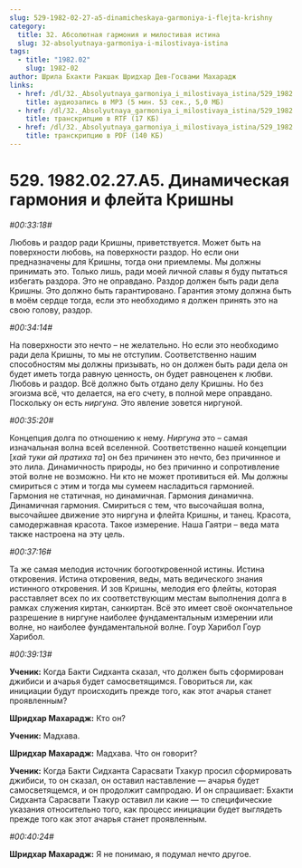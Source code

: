 ```yaml
---
slug: 529-1982-02-27-a5-dinamicheskaya-garmoniya-i-flejta-krishny
category:
  title: 32. Абсолютная гармония и милостивая истина
  slug: 32-absolyutnaya-garmoniya-i-milostivaya-istina
tags:
  - title: "1982.02"
    slug: 1982-02
author: Шрила Бхакти Ракшак Шридхар Дев-Госвами Махарадж
links:
  - href: /dl/32._Absolyutnaya_garmoniya_i_milostivaya_istina/529_1982.02.27.A5_SridharMj_Dinamicheskaya_garmoniya_i_fleyta_Krishny.mp3
    title: аудиозапись в MP3 (5 мин. 53 сек., 5,0 МБ)
  - href: /dl/32._Absolyutnaya_garmoniya_i_milostivaya_istina/529_1982.02.27.A5_SridharMj_Dinamicheskaya_garmoniya_i_fleyta_Krishny.rtf
    title: транскрипцию в RTF (17 КБ)
  - href: /dl/32._Absolyutnaya_garmoniya_i_milostivaya_istina/529_1982.02.27.A5_SridharMj_Dinamicheskaya_garmoniya_i_fleyta_Krishny.pdf
    title: транскрипцию в PDF (140 КБ)
---
```


# 529. 1982.02.27.A5. Динамическая гармония и флейта Кришны

*#00:33:18#*

Любовь и раздор ради Кришны, приветствуется. Может быть на поверхности любовь, на поверхности раздор. Но если они предназначены для Кришны, тогда они приемлемы. Мы должны принимать это. Только лишь, ради моей личной славы я буду пытаться избегать раздора. Это не оправдано. Раздор должен быть ради дела Кришны. Это должно быть гарантировано. Гарантия этому должна быть в моём сердце тогда, если это необходимо я должен принять это на свою голову, раздор.

*#00:34:14#*

На поверхности это нечто – не желательно. Но если это необходимо ради дела Кришны, то мы не отступим. Соответственно нашим способностям мы должны призывать, но он должен быть ради дела он будет иметь тогда равную ценность, он будет равноценен к любви. Любовь и раздор. Всё должно быть отдано делу Кришны. Но без эгоизма всё, что делается, на его счету, в полной мере оправдано. Поскольку он есть *ниргуна.* Это явление зовется ниргуной.

*#00:35:20#*

Концепция долга по отношению к нему. *Ниргуна* это – самая изначальная волна всей вселенной. Соответственно нашей концепции [*хай туки ай пратиха та*] он без причинен это нечто, без причинное и это лила. Динамичность природы, но без причинно и сопротивление этой волне не возможно. Ни кто не может противиться ей. Мы должны смириться с этим и тогда мы сумеем насладиться гармонией. Гармония не статичная, но динамичная. Гармония динамична. Динамичная гармония. Смириться с тем, что высочайшая волна, высочайшее движение это ниргуна и флейта Кришны, и танец. Красота, самодержавная красота. Такое измерение. Наша Гаятри – веда мата также настроена на эту цель.

*#00:37:16#*

Та же самая мелодия источник богооткровенной истины. Истина откровения. Истина откровения, веды, мать ведического знания истинного откровения. И зов Кришны, мелодия его флейты, которая расставляет всех по их соответствующим местам выполнения долга в рамках служения киртан, санкиртан. Всё это имеет своё окончательное разрешение в ниргуне наиболее фундаментальным измерении или волне, но наиболее фундаментальной волне. Гоур Харибол Гоур Харибол.

*#00:39:13#*

**Ученик:** Когда Бакти Сидханта сказал, что должен быть сформирован джибиси и ачарья будет самосветящимся. Говориться ли, как инициации будут происходить прежде того, как этот ачарья станет проявленным?

**Шридхар Махарадж:** Кто он?

**Ученик:** Мадхава.

**Шридхар Махарадж:** Мадхава. Что он говорит?

**Ученик:** Когда Бакти Сидханта Сарасвати Тхакур просил сформировать джибиси, то он сказал, он оставил наставление — ачарья будет самосветящемся, и он продолжит сампродаю. И он спрашивает: Бхакти Сидханта Сарасвати Тхакур оставил ли какие — то специфические указания относительно того, как процесс инициации будет выглядеть прежде того как этот ачарья станет проявленным.

*#00:40:24#*

**Шридхар Махарадж:** Я не понимаю, я подумал нечто другое.

